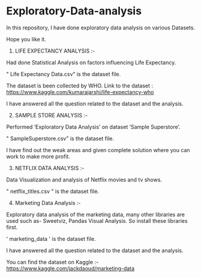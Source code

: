 # Exploratory-Data-analysis

In this repository, I have done exploratory data analysis on various Datasets.

Hope you like it.

1. LIFE EXPECTANCY ANALYSIS :-

Had done Statistical Analysis on factors influencing Life Expectancy. 

" Life Expectancy Data.csv" is the dataset file.

The dataset is been collected by WHO. Link to the dataset : https://www.kaggle.com/kumarajarshi/life-expectancy-who

I have answered all the question related to the dataset and the analysis.


2. SAMPLE STORE ANALYSIS :-

Performed ‘Exploratory Data Analysis’ on dataset ‘Sample Superstore’.

" SampleSuperstore.csv" is the dataset file.

I have find out the weak areas and given complete solution where you can work to make more profit. 


3. NETFLIX DATA ANALYSIS :-

Data Visualization and analysis of Netflix movies and tv shows.

" netflix_titles.csv " is the dataset file.


4. Marketing Data Analysis :-

Exploratory data analysis of the marketing data, many other libraries are used such as- Sweetviz, Pandas Visual Analysis. So install these libraries first.

' marketing_data ' is the dataset file.

I have answered all the question related to the dataset and the analysis.

You can find the dataset on Kaggle :- https://www.kaggle.com/jackdaoud/marketing-data

